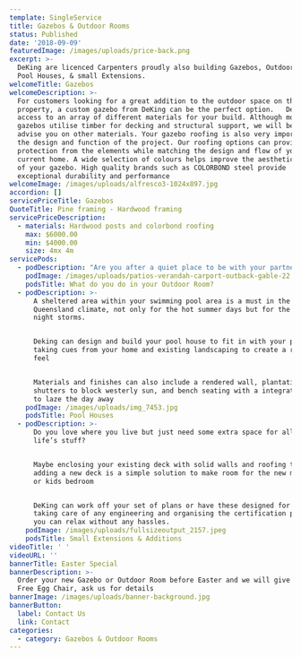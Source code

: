 ```yaml
---
template: SingleService
title: Gazebos & Outdoor Rooms
status: Published
date: '2018-09-09'
featuredImage: /images/uploads/price-back.png
excerpt: >-
  DeKing are licenced Carpenters proudly also building Gazebos, Outdoor Rooms, 
  Pool Houses, & small Extensions.
welcomeTitle: Gazebos
welcomeDescription: >-
  For customers looking for a great addition to the outdoor space on their
  property, a custom gazebo from DeKing can be the perfect option.   DeKing has
  access to an array of different materials for your build. Although most
  gazebos utilise timber for decking and structural support, we will be happy to
  advise you on other materials. Your gazebo roofing is also very important to
  the design and function of the project. Our roofing options can provide
  protection from the elements while matching the design and flow of your
  current home. A wide selection of colours helps improve the aesthetic appeal
  of your gazebo. High quality brands such as COLORBOND steel provide
  exceptional durability and performance
welcomeImage: /images/uploads/alfresco3-1024x897.jpg
accordion: []
servicePriceTitle: Gazebos
QuoteTitle: Pine framing - Hardwood framing
servicePriceDescription:
  - materials: Hardwood posts and colorbond roofing
    max: $6000.00
    min: $4000.00
    size: 4mx 4m
servicePods:
  - podDescription: "Are you after a quiet place to be with your partner or need an entertaining area for your family and friends, an outdoor room may be the solution to your problem of not enough space in the house.\r\n\nAn outdoor room is a cost effective way of adding a new room to your home, increasing its worth and adding real value to your outdoor living lifestyle.\r With the addition of a solid wall to mount a TV, a bbq outdoor kitchen and a fridge placed underneath, what more do you need to entertain your friends whens its footy finals time.\r\n\nShow us your requirements and we will bring your dream alive, with sound advice and tradespeople with first class skills."
    podImage: /images/uploads/patios-verandah-carport-outback-gable-22.jpg
    podsTitle: What do you do in your Outdoor Room?
  - podDescription: >-
      A sheltered area within your swimming pool area is a must in the
      Queensland climate, not only for the hot summer days but for the drenching
      night storms.


      Deking can design and build your pool house to fit in with your pool area,
      taking cues from your home and existing landscaping to create a real oasis
      feel


      Materials and finishes can also include a rendered wall, plantation
      shutters to block westerly sun, and bench seating with a integrated daybed
      to laze the day away
    podImage: /images/uploads/img_7453.jpg
    podsTitle: Pool Houses
  - podDescription: >-
      Do you love where you live but just need some extra space for all of
      life’s stuff?


      Maybe enclosing your existing deck with solid walls and roofing then
      adding a new deck is a simple solution to make room for the new media room
      or kids bedroom


      DeKing can work off your set of plans or have these designed for you, also
      taking care of any engineering and organising the certification permit so
      you can relax without any hassles.
    podImage: /images/uploads/fullsizeoutput_2157.jpeg
    podsTitle: Small Extensions & Additions
videoTitle: ' '
videoURL: ''
bannerTitle: Easter Special
bannerDescription: >-
  Order your new Gazebo or Outdoor Room before Easter and we will give you a
  Free Egg Chair, ask us for details
bannerImage: /images/uploads/banner-background.jpg
bannerButton:
  label: Contact Us
  link: Contact
categories:
  - category: Gazebos & Outdoor Rooms
---
```



